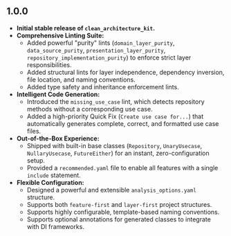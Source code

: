 ## 1.0.0

* **Initial stable release of `clean_architecture_kit`.**
* **Comprehensive Linting Suite:**
  * Added powerful "purity" lints (`domain_layer_purity`, `data_source_purity`, 
    `presentation_layer_purity`, `repository_implementation_purity`) to enforce strict layer 
    responsibilities.
  * Added structural lints for layer independence, dependency inversion, file location, and naming 
    conventions.
  * Added type safety and inheritance enforcement lints.
* **Intelligent Code Generation:**
  * Introduced the `missing_use_case` lint, which detects repository methods without a 
    corresponding use case.
  * Added a high-priority Quick Fix (`Create use case for...`) that automatically generates 
    complete, correct, and formatted use case files.
* **Out-of-the-Box Experience:**
  * Shipped with built-in base classes (`Repository`, `UnaryUsecase`, `NullaryUsecase`, 
    `FutureEither`) for an instant, zero-configuration setup.
  * Provided a `recommended.yaml` file to enable all features with a single `include` statement.
* **Flexible Configuration:**
  * Designed a powerful and extensible `analysis_options.yaml` structure.
  * Supports both `feature-first` and `layer-first` project structures.
  * Supports highly configurable, template-based naming conventions.
  * Supports optional annotations for generated classes to integrate with DI frameworks.